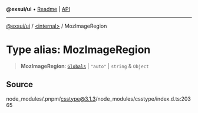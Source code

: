 **@exsui/ui** • [Readme](../../README.md) \| [API](../../globals.md)

***

[@exsui/ui](../../README.md) / [\<internal\>](../README.md) / MozImageRegion

# Type alias: MozImageRegion

> **MozImageRegion**: [`Globals`](Globals.md) \| `"auto"` \| `string` & `Object`

## Source

node\_modules/.pnpm/csstype@3.1.3/node\_modules/csstype/index.d.ts:20365
